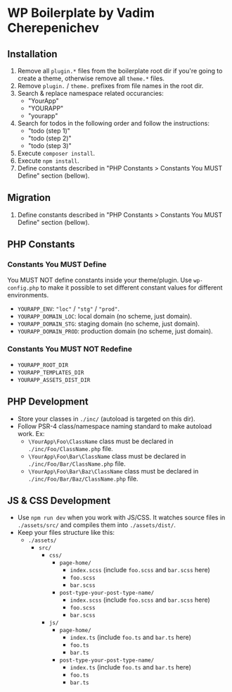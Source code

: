 # WP Boilerplate by Vadim Cherepenichev

## Installation
1. Remove all `plugin.*` files from the boilerplate root dir if you're going to create a theme, otherwise remove all `theme.*` files.
2. Remove `plugin.` / `theme.` prefixes from file names in the root dir.
3. Search & replace namespace related occurancies:
    * "YourApp"
    * "YOURAPP"
    * "yourapp"
4. Search for todos in the following order and follow the instructions:
    * "todo (step 1)"
    * "todo (step 2)"
    * "todo (step 3)"
5. Execute `composer install`.
6. Execute `npm install`.
7. Define constants described in "PHP Constants > Constants You MUST Define" section (bellow).

## Migration
1. Define constants described in "PHP Constants > Constants You MUST Define" section (bellow).

## PHP Constants

### Constants You MUST Define

You MUST NOT define constants inside your theme/plugin. Use `wp-config.php` to make it possible to set different constant values for different environments.

* `YOURAPP_ENV`: `"loc"` / `"stg"` / `"prod"`.
* `YOURAPP_DOMAIN_LOC`: local domain (no scheme, just domain).
* `YOURAPP_DOMAIN_STG`: staging domain (no scheme, just domain).
* `YOURAPP_DOMAIN_PROD`: production domain (no scheme, just domain).

### Constants You MUST NOT Redefine
* `YOURAPP_ROOT_DIR`
* `YOURAPP_TEMPLATES_DIR`
* `YOURAPP_ASSETS_DIST_DIR`

## PHP Development

* Store your classes in `./inc/` (autoload is targeted on this dir).
* Follow PSR-4 class/namespace naming standard to make autoload work. Ex:
    * `\YourApp\Foo\ClassName` class must be declared in `./inc/Foo/ClassName.php` file.
    * `\YourApp\Foo\Bar\ClassName` class must be declared in `./inc/Foo/Bar/ClassName.php` file.
    * `\YourApp\Foo\Bar\Baz\ClassName` class must be declared in `./inc/Foo/Bar/Baz/ClassName.php` file.

## JS & CSS Development

* Use `npm run dev` when you work with JS/CSS. It watches source files in `./assets/src/` and compiles them into `./assets/dist/`.
* Keep your files structure like this:
    * `./assets/`
        * `src/`
            * `css/`
                * `page-home/`
                    * `index.scss` (include `foo.scss` and `bar.scss` here)
                    * `foo.scss`
                    * `bar.scss`
                * `post-type-your-post-type-name/`
                    * `index.scss` (include `foo.scss` and `bar.scss` here)
                    * `foo.scss`
                    * `bar.scss`
            * `js/`
                * `page-home/`
                    * `index.ts` (include `foo.ts` and `bar.ts` here)
                    * `foo.ts`
                    * `bar.ts`
                * `post-type-your-post-type-name/`
                    * `index.ts` (include `foo.ts` and `bar.ts` here)
                    * `foo.ts`
                    * `bar.ts`